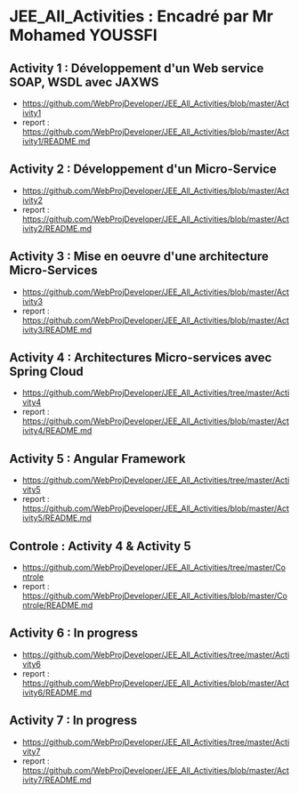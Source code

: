 # JEE_All_Activities : Encadré par Mr Mohamed YOUSSFI

## Activity 1 : Développement d'un Web service SOAP, WSDL avec JAXWS
- https://github.com/WebProjDeveloper/JEE_All_Activities/blob/master/Activity1
- report : https://github.com/WebProjDeveloper/JEE_All_Activities/blob/master/Activity1/README.md

## Activity 2 : Développement d'un Micro-Service
- https://github.com/WebProjDeveloper/JEE_All_Activities/blob/master/Activity2
- report : https://github.com/WebProjDeveloper/JEE_All_Activities/blob/master/Activity2/README.md

## Activity 3 : Mise en oeuvre d'une architecture Micro-Services
- https://github.com/WebProjDeveloper/JEE_All_Activities/blob/master/Activity3
- report : https://github.com/WebProjDeveloper/JEE_All_Activities/blob/master/Activity3/README.md

## Activity 4 : Architectures Micro-services avec Spring Cloud 
- https://github.com/WebProjDeveloper/JEE_All_Activities/tree/master/Activity4
- report : https://github.com/WebProjDeveloper/JEE_All_Activities/blob/master/Activity4/README.md

## Activity 5 : Angular Framework
- https://github.com/WebProjDeveloper/JEE_All_Activities/tree/master/Activity5
- report : https://github.com/WebProjDeveloper/JEE_All_Activities/blob/master/Activity5/README.md

## Controle : Activity 4 & Activity 5
- https://github.com/WebProjDeveloper/JEE_All_Activities/tree/master/Controle
- report : https://github.com/WebProjDeveloper/JEE_All_Activities/blob/master/Controle/README.md

## Activity 6 : In progress
- https://github.com/WebProjDeveloper/JEE_All_Activities/tree/master/Activity6
- report : https://github.com/WebProjDeveloper/JEE_All_Activities/blob/master/Activity6/README.md

## Activity 7 : In progress
- https://github.com/WebProjDeveloper/JEE_All_Activities/tree/master/Activity7
- report : https://github.com/WebProjDeveloper/JEE_All_Activities/blob/master/Activity7/README.md
